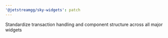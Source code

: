 ```yaml
---
'@jetstreamgg/sky-widgets': patch
---
```


Standardize transaction handling and component structure across all major widgets
